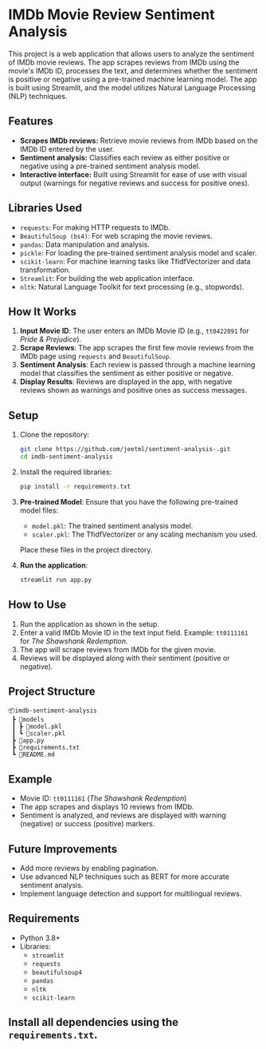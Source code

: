 # IMDb Movie Review Sentiment Analysis

This project is a web application that allows users to analyze the sentiment of IMDb movie reviews. The app scrapes reviews from IMDb using the movie's IMDb ID, processes the text, and determines whether the sentiment is positive or negative using a pre-trained machine learning model. The app is built using Streamlit, and the model utilizes Natural Language Processing (NLP) techniques.

## Features

- **Scrapes IMDb reviews:** Retrieve movie reviews from IMDb based on the IMDb ID entered by the user.
- **Sentiment analysis:** Classifies each review as either positive or negative using a pre-trained sentiment analysis model.
- **Interactive interface:** Built using Streamlit for ease of use with visual output (warnings for negative reviews and success for positive ones).

## Libraries Used

- `requests`: For making HTTP requests to IMDb.
- `BeautifulSoup (bs4)`: For web scraping the movie reviews.
- `pandas`: Data manipulation and analysis.
- `pickle`: For loading the pre-trained sentiment analysis model and scaler.
- `scikit-learn`: For machine learning tasks like TfidfVectorizer and data transformation.
- `Streamlit`: For building the web application interface.
- `nltk`: Natural Language Toolkit for text processing (e.g., stopwords).

## How It Works

1. **Input Movie ID**: The user enters an IMDb Movie ID (e.g., `tt0422091` for *Pride & Prejudice*).
2. **Scrape Reviews**: The app scrapes the first few movie reviews from the IMDb page using `requests` and `BeautifulSoup`.
3. **Sentiment Analysis**: Each review is passed through a machine learning model that classifies the sentiment as either positive or negative. 
4. **Display Results**: Reviews are displayed in the app, with negative reviews shown as warnings and positive ones as success messages.

## Setup

1. Clone the repository:
    ```bash
    git clone https://github.com/jeetml/sentiment-analysis-.git
    cd imdb-sentiment-analysis
    ```

2. Install the required libraries:
    ```bash
    pip install -r requirements.txt
    ```

3. **Pre-trained Model**: Ensure that you have the following pre-trained model files:
    - `model.pkl`: The trained sentiment analysis model.
    - `scaler.pkl`: The TfidfVectorizer or any scaling mechanism you used.

   Place these files in the project directory.

4. **Run the application**:
    ```bash
    streamlit run app.py
    ```

## How to Use

1. Run the application as shown in the setup.
2. Enter a valid IMDb Movie ID in the text input field. Example: `tt0111161` for *The Shawshank Redemption*.
3. The app will scrape reviews from IMDb for the given movie.
4. Reviews will be displayed along with their sentiment (positive or negative).

## Project Structure

```
📦imdb-sentiment-analysis
 ┣ 📂models
 ┃ ┣ 📜model.pkl
 ┃ ┗ 📜scaler.pkl
 ┣ 📜app.py
 ┣ 📜requirements.txt
 ┗ 📜README.md
```

## Example

- Movie ID: `tt0111161` (*The Shawshank Redemption*)
- The app scrapes and displays 10 reviews from IMDb.
- Sentiment is analyzed, and reviews are displayed with warning (negative) or success (positive) markers.

## Future Improvements

- Add more reviews by enabling pagination.
- Use advanced NLP techniques such as BERT for more accurate sentiment analysis.
- Implement language detection and support for multilingual reviews.

## Requirements

- Python 3.8+
- Libraries:
    - `streamlit`
    - `requests`
    - `beautifulsoup4`
    - `pandas`
    - `nltk`
    - `scikit-learn`

Install all dependencies using the `requirements.txt`.
--
